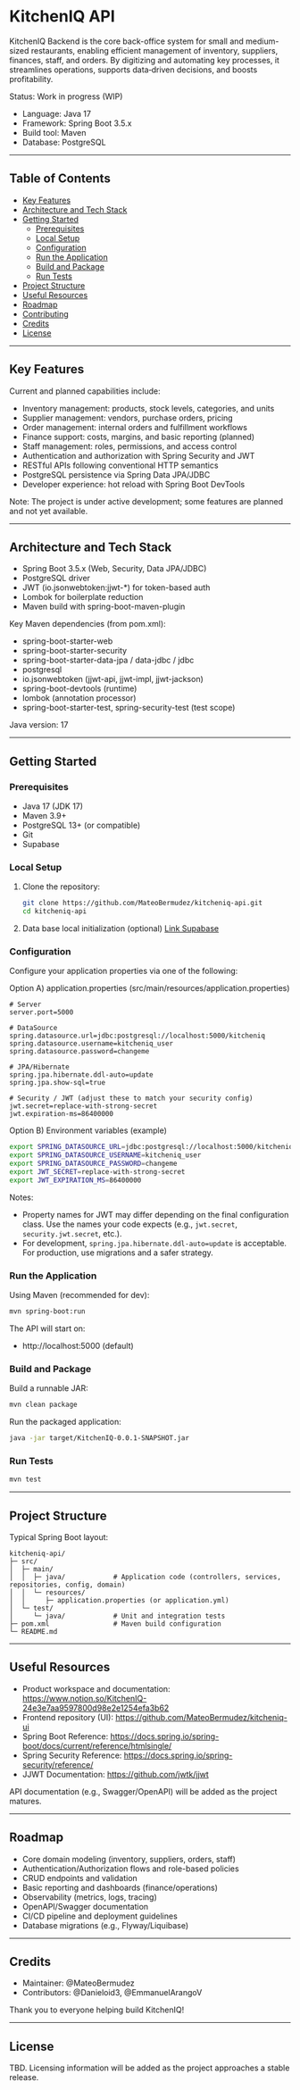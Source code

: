 # KitchenIQ API

KitchenIQ Backend is the core back-office system for small and medium-sized restaurants, enabling efficient management of inventory, suppliers, finances, staff, and orders. By digitizing and automating key processes, it streamlines operations, supports data‑driven decisions, and boosts profitability.

Status: Work in progress (WIP)

- Language: Java 17
- Framework: Spring Boot 3.5.x
- Build tool: Maven
- Database: PostgreSQL

---

## Table of Contents

- [Key Features](#key-features)
- [Architecture and Tech Stack](#architecture-and-tech-stack)
- [Getting Started](#getting-started)
  - [Prerequisites](#prerequisites)
  - [Local Setup](#local-setup)
  - [Configuration](#configuration)
  - [Run the Application](#run-the-application)
  - [Build and Package](#build-and-package)
  - [Run Tests](#run-tests)
- [Project Structure](#project-structure)
- [Useful Resources](#useful-resources)
- [Roadmap](#roadmap)
- [Contributing](#contributing)
- [Credits](#credits)
- [License](#license)

---

## Key Features

Current and planned capabilities include:

- Inventory management: products, stock levels, categories, and units
- Supplier management: vendors, purchase orders, pricing
- Order management: internal orders and fulfillment workflows
- Finance support: costs, margins, and basic reporting (planned)
- Staff management: roles, permissions, and access control
- Authentication and authorization with Spring Security and JWT
- RESTful APIs following conventional HTTP semantics
- PostgreSQL persistence via Spring Data JPA/JDBC
- Developer experience: hot reload with Spring Boot DevTools

Note: The project is under active development; some features are planned and not yet available.

---

## Architecture and Tech Stack

- Spring Boot 3.5.x (Web, Security, Data JPA/JDBC)
- PostgreSQL driver
- JWT (io.jsonwebtoken:jjwt-*) for token-based auth
- Lombok for boilerplate reduction
- Maven build with spring-boot-maven-plugin

Key Maven dependencies (from pom.xml):
- spring-boot-starter-web
- spring-boot-starter-security
- spring-boot-starter-data-jpa / data-jdbc / jdbc
- postgresql
- io.jsonwebtoken (jjwt-api, jjwt-impl, jjwt-jackson)
- spring-boot-devtools (runtime)
- lombok (annotation processor)
- spring-boot-starter-test, spring-security-test (test scope)

Java version: 17

---

## Getting Started

### Prerequisites

- Java 17 (JDK 17)
- Maven 3.9+ 
- PostgreSQL 13+ (or compatible)
- Git
- Supabase

### Local Setup

1. Clone the repository:
   ```bash
   git clone https://github.com/MateoBermudez/kitcheniq-api.git
   cd kitcheniq-api
   ```

2. Data base local initialization (optional)
   [Link Supabase](https://www.Supabase.com)
   

### Configuration

Configure your application properties via one of the following:

Option A) application.properties (src/main/resources/application.properties)
```properties
# Server
server.port=5000

# DataSource
spring.datasource.url=jdbc:postgresql://localhost:5000/kitcheniq
spring.datasource.username=kitcheniq_user
spring.datasource.password=changeme

# JPA/Hibernate
spring.jpa.hibernate.ddl-auto=update
spring.jpa.show-sql=true

# Security / JWT (adjust these to match your security config)
jwt.secret=replace-with-strong-secret
jwt.expiration-ms=86400000
```

Option B) Environment variables (example)
```bash
export SPRING_DATASOURCE_URL=jdbc:postgresql://localhost:5000/kitcheniq
export SPRING_DATASOURCE_USERNAME=kitcheniq_user
export SPRING_DATASOURCE_PASSWORD=changeme
export JWT_SECRET=replace-with-strong-secret
export JWT_EXPIRATION_MS=86400000
```

Notes:
- Property names for JWT may differ depending on the final configuration class. Use the names your code expects (e.g., `jwt.secret`, `security.jwt.secret`, etc.).
- For development, `spring.jpa.hibernate.ddl-auto=update` is acceptable. For production, use migrations and a safer strategy.

### Run the Application

Using Maven (recommended for dev):
```bash
mvn spring-boot:run
```

The API will start on:
- http://localhost:5000 (default)

### Build and Package

Build a runnable JAR:
```bash
mvn clean package
```

Run the packaged application:
```bash
java -jar target/KitchenIQ-0.0.1-SNAPSHOT.jar
```

### Run Tests

```bash
mvn test
```

---

## Project Structure

Typical Spring Boot layout:
```
kitcheniq-api/
├─ src/
│  ├─ main/
│  │  ├─ java/            # Application code (controllers, services, repositories, config, domain)
│  │  └─ resources/
│  │     ├─ application.properties (or application.yml)
│  └─ test/
│     └─ java/            # Unit and integration tests
├─ pom.xml                # Maven build configuration
└─ README.md
```

---

## Useful Resources

- Product workspace and documentation: https://www.notion.so/KitchenIQ-24e3e7aa9597800d98e2e1254efa3b62
- Frontend repository (UI): https://github.com/MateoBermudez/kitcheniq-ui
- Spring Boot Reference: https://docs.spring.io/spring-boot/docs/current/reference/htmlsingle/
- Spring Security Reference: https://docs.spring.io/spring-security/reference/
- JJWT Documentation: https://github.com/jwtk/jjwt

API documentation (e.g., Swagger/OpenAPI) will be added as the project matures.

---

## Roadmap

- Core domain modeling (inventory, suppliers, orders, staff)
- Authentication/Authorization flows and role-based policies
- CRUD endpoints and validation
- Basic reporting and dashboards (finance/operations)
- Observability (metrics, logs, tracing)
- OpenAPI/Swagger documentation
- CI/CD pipeline and deployment guidelines
- Database migrations (e.g., Flyway/Liquibase)

---

## Credits

- Maintainer: @MateoBermudez
- Contributors: @Danieloid3, @EmmanuelArangoV

Thank you to everyone helping build KitchenIQ!

---

## License

TBD. Licensing information will be added as the project approaches a stable release.
